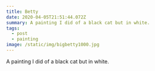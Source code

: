 ```yaml
---
title: Betty
date: 2020-04-05T21:51:44.072Z
summary: A painting I did of a black cat but in white.
tags:
  - post
  - painting
image: /static/img/bigbetty1000.jpg
---
```

A painting I did of a black cat but in white.